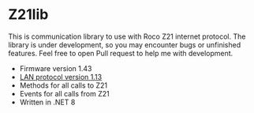 # Z21lib

This is communication library to use with Roco Z21 internet protocol. The library is under development, so you may encounter bugs or unfinished features. Feel free to open Pull request to help me with development.

- Firmware version 1.43
- [LAN protocol version 1.13](https://www.z21.eu/media/Kwc_Basic_DownloadTag_Component/root-en-main_47-1652-959-downloadTag-download/default/d559b9cf/1699290380/z21-lan-protokoll-en.pdf)
- Methods for all calls to Z21
- Events for all calls from Z21
- Written in .NET 8
